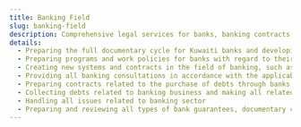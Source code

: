```yaml
---
title: Banking Field
slug: banking-field
description: Comprehensive legal services for banks, banking contracts, and financial operations in Kuwait.
details:
  - Preparing the full documentary cycle for Kuwaiti banks and developing some of the old ones
  - Preparing programs and work policies for banks with regard to their internal system, as well as for the way they deal with their customers
  - Creating new systems and contracts in the field of banking, such as borrowing and financing contracts, as well as laying new foundations for how banks manage assets in various investment fields
  - Providing all banking consultations in accordance with the applicable laws and in line with the instructions of the Central Bank of Kuwait
  - Preparing contracts related to the purchase of debts through banks, as well as bank facilities contracts secured by a real estate or possession mortgage, and reconciling situations between debtors to banks and all contracts and document forms related to banks’ business
  - Collecting debts related to banking business and making all related settlements
  - Handling all issues related to banking sector
  - Preparing and reviewing all types of bank guarantees, documentary credits and bank transfers
---
```


